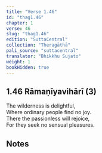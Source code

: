 ```yaml
---
title: "Verse 1.46"
id: "thag1.46"
chapter: 1
verse: 46
slug: "thag1.46"
edition: "SuttaCentral"
collection: "Theragāthā"
pali_source: "suttacentral"
translator: "Bhikkhu Sujato"
weight: 1
bookHidden: true
---
```


## 1.46 Rāmaṇīyavihārī (3)  

The wilderness is delightful,  
Where ordinary people find no joy.  
There the passionless will rejoice,  
For they seek no sensual pleasures.

## Notes